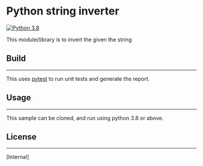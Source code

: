 # Python string inverter

[![Python 3.8](https://img.shields.io/badge/python-3.8-blue.svg)](https://www.python.org/downloads/release/python-360/)

This module/library is to invert the given the string

## Build
---
This uses [pytest](https://pypi.org/project/pytest/) to run unit tests and generate the report.

## Usage
---
This sample can be cloned, and run using python 3.8 or above.

## License
---
[Internal]
